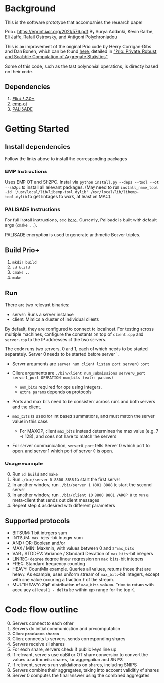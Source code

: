 # Background

This is the software prototype that accompanies the research paper

Prio+ https://eprint.iacr.org/2021/576.pdf
By Surya Addanki, Kevin Garbe, Eli Jaffe, Rafail Ostrovsky, and Antigoni Polychroniadou

This is an improvement of the original Prio code by Henry Corrigan-Gibs and Dan Boneh, which can be found [here](https://github.com/henrycg/prio), detailed in ["Prio: Private, Robust, and Scalable Computation of Aggregate Statistics"](https://crypto.stanford.edu/prio/paper.pdf)

Some of this code, such as the fast polynomial operations, is directly based on their code.


## Dependencies

1. [Flint 2.7.0+](https://flintlib.org)
2. [emp-ot](https://github.com/emp-toolkit/emp-ot)
3. [PALISADE](https://gitlab.com/palisade/palisade-release)

# Getting Started

## Install dependencies

Follow the links above to install the corresponding packages

### EMP Instructions

Uses EMP OT and SH2PC.
Install via `python install.py --deps --tool --ot --sh2pc` to install all relevant packages.
(May need to run `install_name_tool -id '/usr/local/lib/libemp-tool.dylib' /usr/local/lib/libemp-tool.dylib` to get linkages to work, at least on MAC).

### PALISADE Instructions

For full install instructions, see [here](https://gitlab.com/palisade/palisade-release/-/wikis/Build-instructions).
Currently, Palisade is built with default args (`cmake ..`).

PALISADE encryption is used to generate arithmetic Beaver triples.

## Build Prio+

1. `mkdir build`
2. `cd build`
3. `cmake ..`
4. `make`

## Run

There are two relevant binaries:
* server: Runs a server instance
* client: Mimics a cluster of individual clients

By default, they are configured to connect to localhost.
For testing across multiple machines, configure the constants on top of `client.cpp` and `server.cpp` to the IP addresses of the two servers.

The code runs two servers, 0 and 1, each of which needs to be started separately.
Server 0 needs to be started before server 1.

* Server arguments are `server_num client_listen_port server0_port`
* Client arguments are `./bin/client num_submissions server0_port server1_port OPERATION num_bits (extra params)`
  * `num_bits` required for ops using integers.
  * `extra params` depends on protocols

* Ports and max bits need to be consistent across runs and both servers and the client.
* `max_bits` is used for int based summations, and must match the server value in this case.
  * For MAXOP, client `max_bits` instead determines the max value (e.g. 7 -> 128), and does not have to match the servers.
* For server communication, `server0_port` tells Server 0 which port to open, and server 1 which port of server 0 is open.

### Usage example

0. Run `cd build` and `make`
1. Run `./bin/server 0 8800 8888` to start the first server
2. In another window, run `./bin/server 1 8801 8888` to start the second server
3. In another window, run `./bin/client 10 8800 8801 VAROP 8` to run a meta-client that sends out client messages
3. Repeat step 4 as desired with different parameters

## Supported protocols

* BITSUM: 1 bit integers sum
* INTSUM: `max_bits` -bit integer sum
* AND / OR: Boolean and/or
* MAX / MIN: Max/min, with values between 0 and `2^max_bits`
* VAR / STDDEV: Variance / Standard Deviation of `max_bits`-bit integers
* LINREG: `degree` degree linear regression on `max_bits`-bit integers
* FREQ: Standard frequency counting
* HEAVY: CountMin example. Queries all values, returns those that are heavy. As example, uses uniform stream of `max_bits`-bit integers, except with one value occuring a fraction `f` of the stream.
* MULTIHEAVY: ZipF distribution of `max_bits` values. Tries to return with accuracy at least `1 - delta` be within `eps` range for the top `K`.

# Code flow outline

0. Servers connect to each other
1. Servers do initial communication and precomputation
2. Client produces shares
3. Client connects to servers, sends corresponding shares
4. Servers receive all shares
5. For each share, servers check if public keys line up
6. If relevant, servers use daBit or OT share conversion to convert the values to arithmetic shares, for aggregation and SNIPS
7. If relevent, servers run validations on shares, including SNIPS
8. Servers combine their aggregates, taking into account validitiy of shares
9. Server 0 computes the final answer using the combined aggregates
